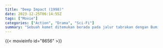 ```yaml
---
title: "Deep Impact (1998)"
date: 2023-12-25T06:14:55Z
tags: ["Movie"]
categories: ["Action", "Drama", "Sci-Fi"]
summary: "Sebuah komet ditemukan berada pada jalur tabrakan dengan Bumi. Saat hari kiamat semakin dekat, umat manusia bersiap menghadapi kemungkinan terburuk."
---
```


<mux-player stream-type="on-demand"
src="https://kp3d-my.sharepoint.com/personal/ryoo_kp3d_onmicrosoft_com/_layouts/15/download.aspx?share=EfwePY8oB1pGqnPtSNEv00gBcr30kUt9rXy-mRjIob2eVg" prefer-playback="mse" controls>

</mux-player>


{{< movieinfo id="8656" >}}

<script src="https://cdn.jsdelivr.net/npm/@mux/mux-player"></script>

 <script type="application/ld+json ">
{
"@context": "https://schema.org/",
"@type": "VideoObject",
"name": "Deep Impact (1998)",
"contentUrl": "https://stream.mux.com/ZmI1idMhkZDPKh5Za4BW01S1xQS02IE7ZR4izLtXjIdr00.m3u8",
"thumbnailUrl": "https://www.themoviedb.org/t/p/original/9eSoJrj8LkbUzuPSJzgSXWKexKj.jpg?width=314&fit_mode=preserve&time=25",
"uploadDate": "2023-12-25T06:14:55Z",
}

</script>